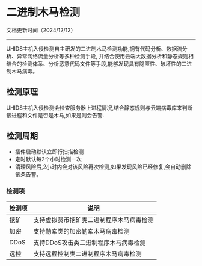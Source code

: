 

# 二进制木马检测 
文档更新时间（2024/12/12）
___

UHIDS主机入侵检测自主研发的二进制木马检测功能,拥有代码分析、数据流分析、异常网络流量分析等多种检测手段, 并结合使用云端大数据分析和静态规则相结合的检测体系、分析恶意代码文件等手段,能够发现具有隐匿性、破坏性的二进制木马病毒。

## 检测原理

UHIDS主机入侵检测会检查服务器上进程情况,结合静态规则与云端病毒库来判断该进程和文件是否是木马,如果是则会告警.

## 检测周期

- 插件启动默认立即行扫描检测
- 定时默认每2个小时检测一次
- 清理风险后,2小时内会对该风险再次检测,如果发现风险已经修复,会自动删除该条告警。

### 检测项

| 检测项    | 说明                   |
| ------ | -------------------- |
| 挖矿 | 支持虚拟货币挖矿类二进制程序木马病毒检测          |
| 加密 | 支持勒索类的加密勒索木马病毒检测          |
| DDoS | 支持DDoS攻击类二进制程序木马病毒检测          |
| 远控 | 支持远程控制类二进制程序木马病毒检测          |
